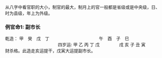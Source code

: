 从八字中看官职的大小，制官的最大，制月上的官一般都是省级或是中央级，日、时为县级，年上为外级。

### 例官命1: 副市长
乾造：  甲　癸　戊　丁  　　　　　　　　　　　
       午　酉　子　巳  　　　　　　　　　　　　
四岁运:  甲 乙 丙 丁 戊  　　　　
        戌 亥 子 丑 寅         
财杀格。此造走亥运提干，戊寅大运提副市长。  

